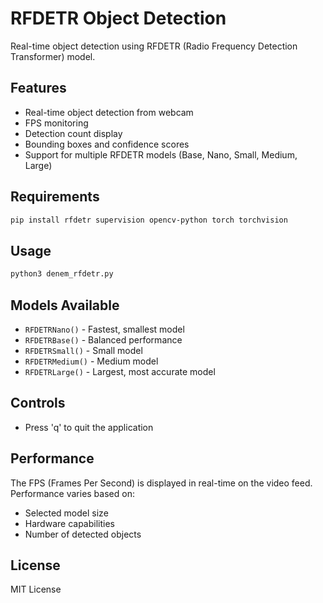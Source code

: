 # RFDETR Object Detection

Real-time object detection using RFDETR (Radio Frequency Detection Transformer) model.

## Features

- Real-time object detection from webcam
- FPS monitoring
- Detection count display
- Bounding boxes and confidence scores
- Support for multiple RFDETR models (Base, Nano, Small, Medium, Large)

## Requirements

```bash
pip install rfdetr supervision opencv-python torch torchvision
```

## Usage

```bash
python3 denem_rfdetr.py
```

## Models Available

- `RFDETRNano()` - Fastest, smallest model
- `RFDETRBase()` - Balanced performance
- `RFDETRSmall()` - Small model
- `RFDETRMedium()` - Medium model  
- `RFDETRLarge()` - Largest, most accurate model

## Controls

- Press 'q' to quit the application

## Performance

The FPS (Frames Per Second) is displayed in real-time on the video feed. Performance varies based on:
- Selected model size
- Hardware capabilities
- Number of detected objects

## License

MIT License 